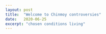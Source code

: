 ```yaml
---
layout: post
title:  "Welcome to Chinmoy controversies"
date:   2020-06-25
excerpt: "chosen conditions living"
---
```

